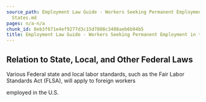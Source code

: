 ```yaml
---
source_path: Employment Law Guide - Workers Seeking Permanent Employment in the United
  States.md
pages: n/a-n/a
chunk_id: 0eb3f671e4ef9277d3c15d7808c3408aeb6b94b5
title: Employment Law Guide - Workers Seeking Permanent Employment in the United States
---
```

## Relation to State, Local, and Other Federal Laws

Various Federal state and local labor standards, such as the Fair Labor Standards Act (FLSA), will apply to foreign workers

employed in the U.S.
